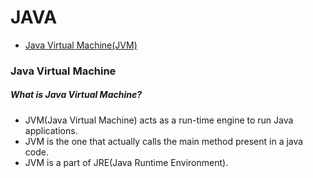# JAVA
* [Java Virtual Machine(JVM)](#Java-Virtual-Machine)
  



### Java Virtual Machine
##### What is Java Virtual Machine?
- JVM(Java Virtual Machine) acts as a run-time engine to run Java applications. 
- JVM is the one that actually calls the main method present in a java code. 
- JVM is a part of JRE(Java Runtime Environment).
